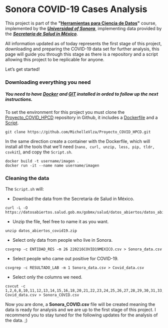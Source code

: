 

# Sonora COVID-19 Cases Analysis




This project is part of the **"[Herramientas para Ciencia de Datos](https://mcd-unison.github.io/curso-hpcd/)"** course, implemented by the [***Universidad of Sonora***](https://www.unison.mx/), implementing data provided by the [***Secretaría de Salud in México***](https://www.gob.mx/salud/documentos/datos-abiertos-152127).


All information updated as of today represents the first stage of this project, downloading and preparing the COVID-19 data set for further analysis, this page will guide you through this stage as there is a repository and a script allowing this project to be replicable for anyone.

Let’s get started!




### Downloading everything you need


##### You need to have [Docker](https://www.docker.com/products/docker-desktop) and [GIT](https://git-scm.com/download/win) installed in orded to follow up the next instructions. #####


To set the environment for this project you must clone the [Proyecto_COVID_HPCD](https://github.com/MichelleVlza/Proyecto_COVID_HPCD) repository in Github, it includes a [Dockerfile](https://github.com/MichelleVlza/Proyecto_COVID_HPCD/blob/main/MichelleValenzuela.dockerfile) and a [Script](https://github.com/MichelleVlza/Proyecto_COVID_HPCD/blob/main/Script.sh).

```
git clone https://github.com/MichelleVlza/Proyecto_COVID_HPCD.git
```



In the same direction create a container with the Dockerfile, which will install all the tools that we'll need (`nano, curl, unzip, less, pip, tldr, csvkit`), and copy the `Script.sh`.

```
docker build -t username/imagen .
docker run -it --name name username/imagen
```




### Cleaning the data


The `Script.sh` will:  

  
  - Download the data from the Secretaría de Salud in México.
         
```
curl -L -O https://datosabiertos.salud.gob.mx/gobmx/salud/datos_abiertos/datos_abiertos_covid19.zip
```



  - Unzip the file, feel free to name it as you want.
    
 ```
 unzip datos_abiertos_covid19.zip
 ```

  
  
  - Select only data from people who live in Sonora.
    
```
csvgrep -c ENTIDAD_RES -m 26 220216COVID19MEXICO.csv > Sonora_data.csv
```


  - Select people who came out positive for COVID-19.
    
```
csvgrep -c RESULTADO_LAB -m 1 Sonora_data.csv > Covid_data.csv
```


  - Select only the columns we need.

```
csvcut -c 1,2,6,8,10,11,12,13,14,15,16,18,20,21,22,23,24,25,26,27,28,29,30,31,33,40 Covid_data.csv > Sonora_COVID.csv
```



Now you are done, a **Sonora_COVID.csv** file will be created meaning the data is ready for analysis and we are up to the first stage of this project. 
I recommend you to stay tuned for the following updates for the analysis of the data. ;)

